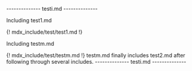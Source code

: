 -------------- testi.md --------------

Including test1.md

{! mdx_include/test/test1.md !}

Including testm.md

{! mdx_include/test/testm.md !} testm.md finally includes test2.md after following through several includes.
-------------- testi.md --------------
